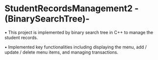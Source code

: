 # StudentRecordsManagement2 -(BinarySearchTree)-

•	This project is implemented by binary search tree in C++ to manage the student records.

•	Implemented key functionalities including displaying the menu, add / update / delete menu items, and managing transactions.
